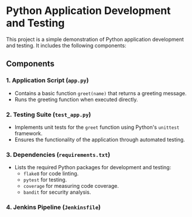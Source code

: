# Python Application Development and Testing

This project is a simple demonstration of Python application development and testing. It includes the following components:

## Components

### 1. Application Script (`app.py`)
- Contains a basic function `greet(name)` that returns a greeting message.
- Runs the greeting function when executed directly.

### 2. Testing Suite (`test_app.py`)
- Implements unit tests for the `greet` function using Python's `unittest` framework.
- Ensures the functionality of the application through automated testing.

### 3. Dependencies (`requirements.txt`)
- Lists the required Python packages for development and testing:
  - `flake8` for code linting.
  - `pytest` for testing.
  - `coverage` for measuring code coverage.
  - `bandit` for security analysis.

### 4. Jenkins Pipeline (`Jenkinsfile`)

